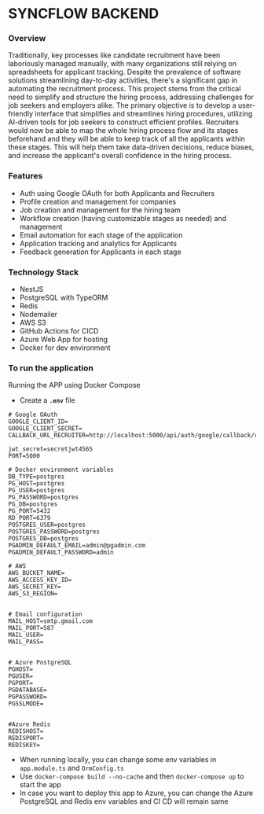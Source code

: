 # SYNCFLOW BACKEND

### Overview

Traditionally, key processes like candidate recruitment have been laboriously managed
manually, with many organizations still relying on spreadsheets for applicant tracking. Despite
the prevalence of software solutions streamlining day-to-day activities, there's a significant gap
in automating the recruitment process. This project stems from the critical need to simplify
and structure the hiring process, addressing challenges for job seekers and employers alike. The primary objective is to develop a user-friendly interface that simplifies and streamlines
hiring procedures, utilizing AI-driven tools for job seekers to construct efficient profiles. Recruiters would now be able to map the whole hiring process flow and its stages beforehand
and they will be able to keep track of all the applicants within these stages. This will help them
take data-driven decisions, reduce biases, and increase the applicant's overall confidence in the hiring process. 

### Features
- Auth using Google OAuth for both Applicants and Recruiters
- Profile creation and management for companies
- Job creation and management for the hiring team
- Workflow creation (having customizable stages as needed) and management
- Email automation for each stage of the application
- Application tracking and analytics for Applicants 
- Feedback generation for Applicants in each stage

### Technology Stack
- NestJS
- PostgreSQL with TypeORM
- Redis
- Nodemailer
- AWS S3
- GitHub Actions for CICD
- Azure Web App for hosting
- Docker for dev environment

### To run the application
Running the APP using Docker Compose

- Create a **``` .env ```** file 

```
# Google OAuth
GOOGLE_CLIENT_ID=
GOOGLE_CLIENT_SECRET=
CALLBACK_URL_RECRUITER=http://localhost:5000/api/auth/google/callback/recruiter

jwt_secret=secretjwt4565
PORT=5000

# Docker environment variables
DB_TYPE=postgres
PG_HOST=postgres
PG_USER=postgres
PG_PASSWORD=postgres
PG_DB=postgres
PG_PORT=5432
RD_PORT=6379
POSTGRES_USER=postgres
POSTGRES_PASSWORD=postgres
POSTGRES_DB=postgres
PGADMIN_DEFAULT_EMAIL=admin@pgadmin.com
PGADMIN_DEFAULT_PASSWORD=admin

# AWS
AWS_BUCKET_NAME=
AWS_ACCESS_KEY_ID=
AWS_SECRET_KEY=
AWS_S3_REGION=


# Email configuration
MAIL_HOST=smtp.gmail.com
MAIL_PORT=587
MAIL_USER= 
MAIL_PASS= 


# Azure PostgreSQL
PGHOST=
PGUSER=
PGPORT=
PGDATABASE=
PGPASSWORD=
PGSSLMODE=


#Azure Redis 
REDISHOST=
REDISPORT=
REDISKEY=

```
- When running locally, you can change some env variables in ``` app.module.ts ``` and ``` OrmConfig.ts ```
- Use `docker-compose build --no-cache` and then `docker-compose up` to start the app
- In case you want to deploy this app to Azure, you can change the Azure PostgreSQL and Redis env variables and CI CD will remain same 

